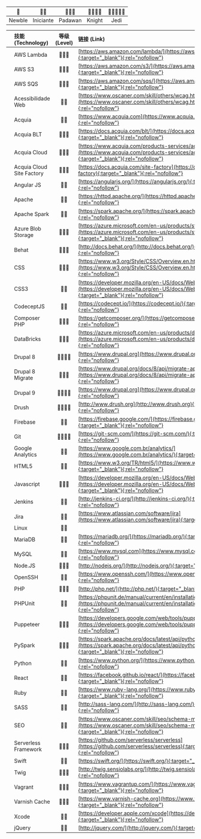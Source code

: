 
| 🌟 | 🌟🌟 | 🌟🌟🌟 | 🌟🌟🌟🌟 | 🌟🌟🌟🌟🌟 |
| :--: | :--: | :--: | :--: | :--: |
| Newble | Iniciante | Padawan | Knight | Jedi |

|  | 技能 (Technology) | 等级 (Level) | 链接 (Link) |
| :-: | :-- | :--: | :-- |
| ![](/assets/img/icon/aws_lambda.png) | AWS Lambda | 🌟🌟🌟 | [https://aws.amazon.com/lambda/](https://aws.amazon.com/lambda/){:target="_blank"}{:rel="nofollow"} |
| ![](/assets/img/icon/aws_s3.png) | AWS S3 | 🌟🌟🌟 | [https://aws.amazon.com/s3/](https://aws.amazon.com/s3/){:target="_blank"}{:rel="nofollow"} |
| ![](/assets/img/icon/aws_sqs.png) | AWS SQS | 🌟🌟🌟 | [https://aws.amazon.com/sqs/](https://aws.amazon.com/sqs/){:target="_blank"}{:rel="nofollow"} |
| ![](/assets/img/icon/acessibilidade_web.png) | Acessibilidade Web | 🌟🌟 | [https://www.oscaner.com/skill/others/wcag.html](https://www.oscaner.com/skill/others/wcag.html){:target="_blank"}{:rel="nofollow"} |
| ![](/assets/img/icon/acquia.png) | Acquia | 🌟🌟 | [https://www.acquia.com](https://www.acquia.com){:target="_blank"}{:rel="nofollow"} |
| ![](/assets/img/icon/acquia_blt.png) | Acquia BLT | 🌟🌟🌟 | [https://docs.acquia.com/blt/](https://docs.acquia.com/blt/){:target="_blank"}{:rel="nofollow"} |
| ![](/assets/img/icon/acquia_cloud.png) | Acquia Cloud | 🌟🌟🌟 | [https://www.acquia.com/products-services/acquia-cloud](https://www.acquia.com/products-services/acquia-cloud){:target="_blank"}{:rel="nofollow"} |
| ![](/assets/img/icon/acquia_cloud_site_factory.png) | Acquia Cloud Site Factory | 🌟🌟🌟 | [https://docs.acquia.com/site-factory](https://docs.acquia.com/site-factory){:target="_blank"}{:rel="nofollow"} |
| ![](/assets/img/icon/angular.png) | Angular JS | 🌟🌟 | [https://angularjs.org/](https://angularjs.org/){:target="_blank"}{:rel="nofollow"} |
| ![](/assets/img/icon/apache.png) | Apache | 🌟🌟 | [https://httpd.apache.org/](https://httpd.apache.org/){:target="_blank"}{:rel="nofollow"} |
| ![](/assets/img/icon/apachespark.png) | Apache Spark | 🌟🌟 | [https://spark.apache.org/](https://spark.apache.org/){:target="_blank"}{:rel="nofollow"} |
| ![](/assets/img/icon/azure_blob_storage.png) | Azure Blob Storage | 🌟🌟🌟 | [https://azure.microsoft.com/en-us/products/storage/blobs/](https://azure.microsoft.com/en-us/products/storage/blobs/){:target="_blank"}{:rel="nofollow"} |
| ![](/assets/img/icon/behat.png) | Behat | 🌟🌟🌟 | [http://docs.behat.org/](http://docs.behat.org/){:target="_blank"}{:rel="nofollow"} |
| ![](/assets/img/icon/css.png) | CSS | 🌟🌟🌟 | [https://www.w3.org/Style/CSS/Overview.en.html](https://www.w3.org/Style/CSS/Overview.en.html){:target="_blank"}{:rel="nofollow"} |
| ![](/assets/img/icon/css3.png) | CSS3 | 🌟🌟 | [https://developer.mozilla.org/en-US/docs/Web/CSS/CSS3](https://developer.mozilla.org/en-US/docs/Web/CSS/CSS3){:target="_blank"}{:rel="nofollow"} |
| ![](/assets/img/icon/codeceptjs.png) | CodeceptJS | 🌟🌟 | [https://codecept.io/](https://codecept.io/){:target="_blank"}{:rel="nofollow"} |
| ![](/assets/img/icon/composer_php.png) | Composer PHP | 🌟🌟🌟 | [https://getcomposer.org/](https://getcomposer.org/){:target="_blank"}{:rel="nofollow"} |
| ![](/assets/img/icon/databricks.png) | DataBricks | 🌟🌟🌟 | [https://azure.microsoft.com/en-us/products/databricks/](https://azure.microsoft.com/en-us/products/databricks/){:target="_blank"}{:rel="nofollow"} |
| ![](/assets/img/icon/drupal_8.png) | Drupal 8 | 🌟🌟🌟🌟 | [https://www.drupal.org](https://www.drupal.org){:target="_blank"}{:rel="nofollow"} |
| ![](/assets/img/icon/placeholder.png) | Drupal 8 Migrate | 🌟🌟🌟 | [https://www.drupal.org/docs/8/api/migrate-api](https://www.drupal.org/docs/8/api/migrate-api){:target="_blank"}{:rel="nofollow"} |
| ![](/assets/img/icon/placeholder.png) | Drupal 9 | 🌟🌟🌟🌟 | [https://www.drupal.org](https://www.drupal.org){:target="_blank"}{:rel="nofollow"} |
| ![](/assets/img/icon/drush.png) | Drush | 🌟🌟🌟🌟 | [http://www.drush.org](http://www.drush.org){:target="_blank"}{:rel="nofollow"} |
| ![](/assets/img/icon/firebase.png) | Firebase | 🌟🌟 | [https://firebase.google.com/](https://firebase.google.com/){:target="_blank"}{:rel="nofollow"} |
| ![](/assets/img/icon/git.png) | Git | 🌟🌟🌟🌟 | [https://git-scm.com/](https://git-scm.com/){:target="_blank"}{:rel="nofollow"} |
| ![](/assets/img/icon/google_analytics.png) | Google Analytics | 🌟🌟 | [https://www.google.com.br/analytics/](https://www.google.com.br/analytics/){:target="_blank"}{:rel="nofollow"} |
| ![](/assets/img/icon/html5.png) | HTML5 | 🌟🌟 | [https://www.w3.org/TR/html5/](https://www.w3.org/TR/html5/){:target="_blank"}{:rel="nofollow"} |
| ![](/assets/img/icon/javascript.png) | Javascript | 🌟🌟🌟 | [https://developer.mozilla.org/en-US/docs/Web/JavaScript](https://developer.mozilla.org/en-US/docs/Web/JavaScript){:target="_blank"}{:rel="nofollow"} |
| ![](/assets/img/icon/jenkins.png) | Jenkins | 🌟🌟 | [http://jenkins-ci.org/](http://jenkins-ci.org/){:target="_blank"}{:rel="nofollow"} |
| ![](/assets/img/icon/jira.png) | Jira | 🌟🌟 | [https://www.atlassian.com/software/jira](https://www.atlassian.com/software/jira){:target="_blank"}{:rel="nofollow"} |
| ![](/assets/img/icon/linux.png) | Linux | 🌟🌟 | |
| ![](/assets/img/icon/mariadb.png) | MariaDB | 🌟🌟 | [https://mariadb.org/](https://mariadb.org/){:target="_blank"}{:rel="nofollow"} |
| ![](/assets/img/icon/mysql.png) | MySQL | 🌟🌟 | [https://www.mysql.com](https://www.mysql.com){:target="_blank"}{:rel="nofollow"} |
| ![](/assets/img/icon/nodejs.png) | Node.JS | 🌟🌟🌟 | [http://nodejs.org/](http://nodejs.org/){:target="_blank"}{:rel="nofollow"} |
| ![](/assets/img/icon/openssh.png) | OpenSSH | 🌟🌟 | [https://www.openssh.com/](https://www.openssh.com/){:target="_blank"}{:rel="nofollow"} |
| ![](/assets/img/icon/php.png) | PHP | 🌟🌟🌟 | [http://php.net/](http://php.net/){:target="_blank"}{:rel="nofollow"} |
| ![](/assets/img/icon/phpunit.png) | PHPUnit | 🌟🌟 | [https://phpunit.de/manual/current/en/installation.html](https://phpunit.de/manual/current/en/installation.html){:target="_blank"}{:rel="nofollow"} |
| ![](/assets/img/icon/puppeteer.png) | Puppeteer | 🌟🌟🌟 | [https://developers.google.com/web/tools/puppeteer/](https://developers.google.com/web/tools/puppeteer/){:target="_blank"}{:rel="nofollow"} |
| ![](/assets/img/icon/pyspark.png) | PySpark | 🌟🌟🌟 | [https://spark.apache.org/docs/latest/api/python/getting_started/index.html](https://spark.apache.org/docs/latest/api/python/getting_started/index.html){:target="_blank"}{:rel="nofollow"} |
| ![](/assets/img/icon/python.png) | Python | 🌟🌟 | [https://www.python.org/](https://www.python.org/){:target="_blank"}{:rel="nofollow"} |
| ![](/assets/img/icon/react.png) | React | 🌟🌟 | [https://facebook.github.io/react/](https://facebook.github.io/react/){:target="_blank"}{:rel="nofollow"} |
| ![](/assets/img/icon/ruby.png) | Ruby | 🌟🌟 | [https://www.ruby-lang.org/](https://www.ruby-lang.org/){:target="_blank"}{:rel="nofollow"} |
| ![](/assets/img/icon/sass.png) | SASS | 🌟🌟 | [http://sass-lang.com/](http://sass-lang.com/){:target="_blank"}{:rel="nofollow"} |
| ![](/assets/img/icon/placeholder.png) | SEO | 🌟🌟 | [https://www.oscaner.com/skill/seo/schema-markup.html](https://www.oscaner.com/skill/seo/schema-markup.html){:target="_blank"}{:rel="nofollow"} |
| ![](/assets/img/icon/serverless_framework.png) | Serverless Framework | 🌟🌟🌟 | [https://github.com/serverless/serverless](https://github.com/serverless/serverless){:target="_blank"}{:rel="nofollow"} |
| ![](/assets/img/icon/swift.png) | Swift | 🌟🌟 | [https://swift.org/](https://swift.org/){:target="_blank"}{:rel="nofollow"} |
| ![](/assets/img/icon/twig.png) | Twig | 🌟🌟🌟 | [http://twig.sensiolabs.org/](http://twig.sensiolabs.org/){:target="_blank"}{:rel="nofollow"} |
| ![](/assets/img/icon/vagrant.png) | Vagrant | 🌟🌟🌟 | [https://www.vagrantup.com/](https://www.vagrantup.com/){:target="_blank"}{:rel="nofollow"} |
| ![](/assets/img/icon/varnish_cache.png) | Varnish Cache | 🌟🌟🌟 | [https://www.varnish-cache.org](https://www.varnish-cache.org){:target="_blank"}{:rel="nofollow"} |
| ![](/assets/img/icon/xcode.png) | Xcode | 🌟🌟 | [https://developer.apple.com/xcode](https://developer.apple.com/xcode){:target="_blank"}{:rel="nofollow"} |
| ![](/assets/img/icon/jquery.png) | jQuery | 🌟🌟 | [http://jquery.com/](http://jquery.com/){:target="_blank"}{:rel="nofollow"} |
